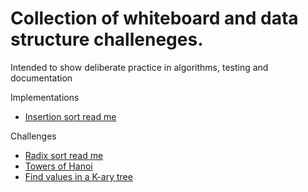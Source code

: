 # Collection of whiteboard and data structure challeneges.

Intended to show deliberate practice in algorithms, testing and documentation

Implementations

- [Insertion sort read me](./Implementations/InsertionSort/ReadMe.md)

Challenges

- [Radix sort read me](./Challenges/RadixSortProject/RadixSortProject/ReadMe.md)
- [Towers of Hanoi](./Challenges/TowersOfHanoi/ReadMe.md)
- [Find values in a K-ary tree](./Challenges/find_matches)
